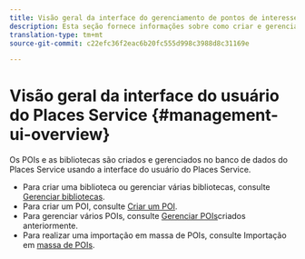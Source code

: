 ```yaml
---
title: Visão geral da interface do gerenciamento de pontos de interesse
description: Esta seção fornece informações sobre como criar e gerenciar bibliotecas e POIs por meio da interface do usuário do serviço Places.
translation-type: tm+mt
source-git-commit: c22efc36f2eac6b20fc555d998c3988d8c31169e

---
```



# Visão geral da interface do usuário do Places Service {#management-ui-overview}

Os POIs e as bibliotecas são criados e gerenciados no banco de dados do Places Service usando a interface do usuário do Places Service.

* Para criar uma biblioteca ou gerenciar várias bibliotecas, consulte [Gerenciar bibliotecas](/help/poi-mgmt-ui/manage-libraries-in-the-places-ui.md).
* Para criar um POI, consulte [Criar um POI](/help/poi-mgmt-ui/create-a-poi-ui.md).
* Para gerenciar vários POIs, consulte [Gerenciar POIs](/help/poi-mgmt-ui/managing-pois-in-the-places-ui.md)criados anteriormente.
* Para realizar uma importação em massa de POIs, consulte Importação em [massa de POIs](/help/poi-mgmt-ui/bulk-upload-pois.md).
